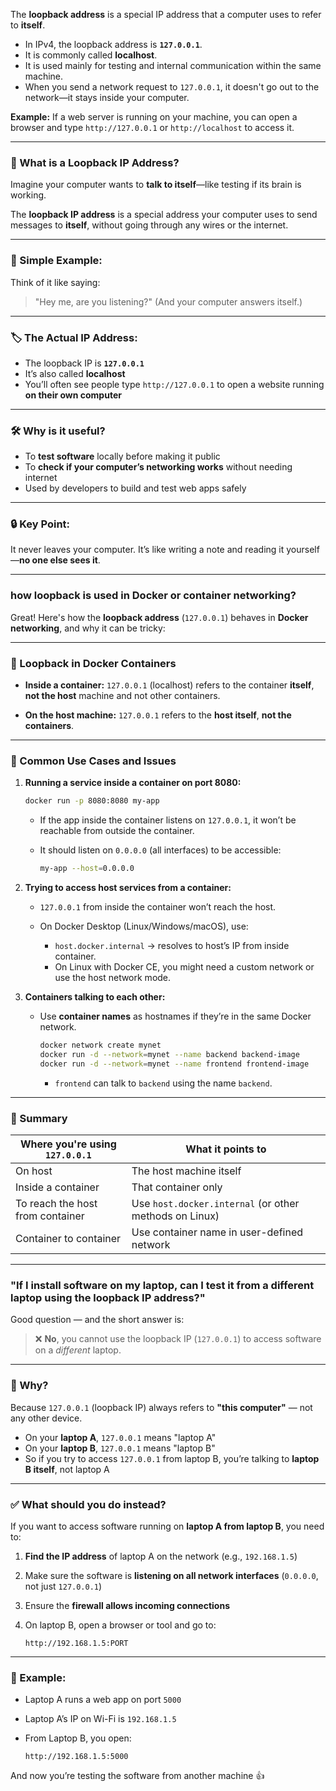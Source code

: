 
The **loopback address** is a special IP address that a computer uses to refer to **itself**.

* In IPv4, the loopback address is **`127.0.0.1`**.
* It is commonly called **localhost**.
* It is used mainly for testing and internal communication within the same machine.
* When you send a network request to `127.0.0.1`, it doesn't go out to the network—it stays inside your computer.

**Example:**
If a web server is running on your machine, you can open a browser and type `http://127.0.0.1` or `http://localhost` to access it.

---

### 🧠 What is a Loopback IP Address?

Imagine your computer wants to **talk to itself**—like testing if its brain is working.

The **loopback IP address** is a special address your computer uses to send messages to **itself**, without going through any wires or the internet.

---

### 💬 Simple Example:

Think of it like saying:

> "Hey me, are you listening?"
> (And your computer answers itself.)

---

### 🏷️ The Actual IP Address:

* The loopback IP is **`127.0.0.1`**
* It’s also called **localhost**
* You’ll often see people type `http://127.0.0.1` to open a website running **on their own computer**

---

### 🛠️ Why is it useful?

* To **test software** locally before making it public
* To **check if your computer’s networking works** without needing internet
* Used by developers to build and test web apps safely

---

### 🔒 Key Point:

It never leaves your computer. It’s like writing a note and reading it yourself—**no one else sees it**.

---

### how loopback is used in Docker or container networking?

Great! Here's how the **loopback address** (`127.0.0.1`) behaves in **Docker networking**, and why it can be tricky:

---

### 🔄 Loopback in Docker Containers

* **Inside a container:**
  `127.0.0.1` (localhost) refers to the container **itself**, **not the host** machine and not other containers.

* **On the host machine:**
  `127.0.0.1` refers to the **host itself**, **not the containers**.

---

### 🔧 Common Use Cases and Issues

1. **Running a service inside a container on port 8080:**

   ```bash
   docker run -p 8080:8080 my-app
   ```

   * If the app inside the container listens on `127.0.0.1`, it won’t be reachable from outside the container.
   * It should listen on `0.0.0.0` (all interfaces) to be accessible:

     ```bash
     my-app --host=0.0.0.0
     ```

2. **Trying to access host services from a container:**

   * `127.0.0.1` from inside the container won’t reach the host.
   * On Docker Desktop (Linux/Windows/macOS), use:

     * `host.docker.internal` → resolves to host’s IP from inside container.
     * On Linux with Docker CE, you might need a custom network or use the host network mode.

3. **Containers talking to each other:**

   * Use **container names** as hostnames if they’re in the same Docker network.

     ```bash
     docker network create mynet
     docker run -d --network=mynet --name backend backend-image
     docker run -d --network=mynet --name frontend frontend-image
     ```

     * `frontend` can talk to `backend` using the name `backend`.

---

### 🔑 Summary

| Where you're using `127.0.0.1`   | What it points to                                      |
| -------------------------------- | ------------------------------------------------------ |
| On host                          | The host machine itself                                |
| Inside a container               | That container only                                    |
| To reach the host from container | Use `host.docker.internal` (or other methods on Linux) |
| Container to container           | Use container name in user-defined network             |

---

### "If I install software on my laptop, can I test it from a different laptop using the loopback IP address?"

Good question — and the short answer is:

> ❌ **No**, you cannot use the loopback IP (`127.0.0.1`) to access software on a *different* laptop.

---

### 🧠 Why?

Because `127.0.0.1` (loopback IP) always refers to **"this computer"** — not any other device.

* On your **laptop A**, `127.0.0.1` means "laptop A"
* On your **laptop B**, `127.0.0.1` means "laptop B"
* So if you try to access `127.0.0.1` from laptop B, you’re talking to **laptop B itself**, not laptop A

---

### ✅ What should you do instead?

If you want to access software running on **laptop A from laptop B**, you need to:

1. **Find the IP address** of laptop A on the network (e.g., `192.168.1.5`)
2. Make sure the software is **listening on all network interfaces** (`0.0.0.0`, not just `127.0.0.1`)
3. Ensure the **firewall allows incoming connections**
4. On laptop B, open a browser or tool and go to:

   ```
   http://192.168.1.5:PORT
   ```

---

### 🧪 Example:

* Laptop A runs a web app on port `5000`
* Laptop A’s IP on Wi-Fi is `192.168.1.5`
* From Laptop B, you open:

  ```
  http://192.168.1.5:5000
  ```

And now you’re testing the software from another machine 👍
